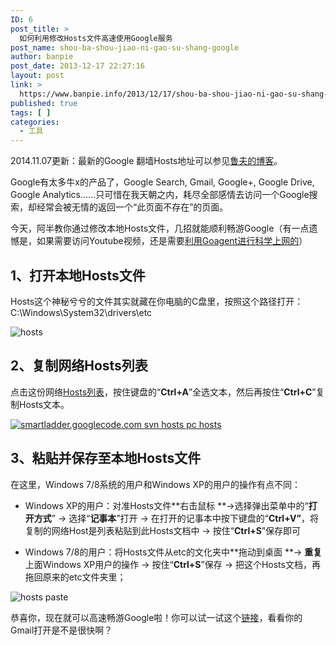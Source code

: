 ```yaml
---
ID: 6
post_title: >
  如何利用修改Hosts文件高速使用Google服务
post_name: shou-ba-shou-jiao-ni-gao-su-shang-google
author: banpie
post_date: 2013-12-17 22:27:16
layout: post
link: >
  https://www.banpie.info/2013/12/17/shou-ba-shou-jiao-ni-gao-su-shang-google/
published: true
tags: [ ]
categories:
  - 工具
---
```

2014.11.07更新：最新的Google 翻墙Hosts地址可以参见[鲁夫的博客](http://opengg.me/613/generate-hosts-for-google/)。

Google有太多牛x的产品了，Google Search, Gmail, Google+, Google Drive, Google Analytics……只可惜在我天朝之内，耗尽全部感情去访问一个Google搜索，却经常会被无情的返回一个“此页面不存在”的页面。

今天，阿半教你通过修改本地Hosts文件，几招就能顺利畅游Google（有一点遗憾是，如果需要访问Youtube视频，还是需要[利用Goagent进行科学上网的](http://www.banpie.info/how-to-use-goagent-to-science-online/ "如何利用Goagent进行科学上网")）

## 1、打开本地Hosts文件

Hosts这个神秘兮兮的文件其实就藏在你电脑的C盘里，按照这个路径打开：C:\Windows\System32\drivers\etc

![hosts](http://7arnhx.com1.z0.glb.clouddn.com/wp-content/uploads/2013/12/hosts.png)

## 2、复制网络Hosts列表

点击这份网络[Hosts列表](http://opengg.me/wp-content/uploads/2011/09/hosts.php)，按住键盘的“**Ctrl+A**”全选文本，然后再按住“**Ctrl+C**”复制Hosts文本。

[![smartladder.googlecode.com svn hosts pc hosts](http://7arnhx.com1.z0.glb.clouddn.com/wp-content/uploads/2013/12/smartladder.googlecode.com-svn-hosts-pc-hosts.png)](http://www.banpie.info/wp-content/uploads/2013/12/smartladder.googlecode.com-svn-hosts-pc-hosts.png)

## 3、粘贴并保存至本地Hosts文件

在这里，Windows 7/8系统的用户和Windows XP的用户的操作有点不同：

*   Windows XP的用户：对准Hosts文件**右击鼠标 **-&gt;选择弹出菜单中的“**打开方式**” -&gt; 选择“**记事本**”打开 -&gt; 在打开的记事本中按下键盘的“**Ctrl+V”**，将复制的网络Host是列表粘贴到此Hosts文档中 -&gt; 按住“**Ctrl+S**”保存即可

*   Windows 7/8的用户：将Hosts文件从etc的文化夹中**拖动到桌面 **-&gt; **重复**上面Windows XP用户的操作 -&gt; 按住“**Ctrl+S**”保存 -&gt; 把这个Hosts文档，再拖回原来的etc文件夹里；

![hosts paste](http://7arnhx.com1.z0.glb.clouddn.com/wp-content/uploads/2013/12/hosts-paste.png)

恭喜你，现在就可以高速畅游Google啦！你可以试一试这个[链接](https://mail.google.com)，看看你的Gmail打开是不是很快啊？